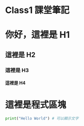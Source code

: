 # Class1 課堂筆記

# 你好，這裡是 H1

## 這裡是 H2

### 這裡是 H3

#### 這裡是 H4

# 這裡是程式區塊

```python
print("Hello World") # 可以顯示文字

```
